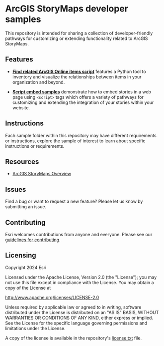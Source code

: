 # ArcGIS StoryMaps developer samples

This repository is intended for sharing a collection of developer-friendly pathways for customizing or extending functionality related to ArcGIS StoryMaps.

## Features

- **[Find related ArcGIS Online items script](/find-related-items-script/README.md)** features a Python tool to inventory and visualize the relationships between items in your organization and beyond.

- **[Script embed samples](/storymaps-script-embed-samples/README.md)** demonstrate how to embed stories in a web page using `<script>` tags which offers a variety of pathways for customizing and extending the integration of your stories within your website.

## Instructions

Each sample folder within this repository may have different requirements or instructions, explore the sample of interest to learn about specific instructions or requirements.

## Resources

- [ArcGIS StoryMaps Overview](https://www.esri.com/en-us/arcgis/products/arcgis-storymaps/overview)

## Issues

Find a bug or want to request a new feature? Please let us know by submitting an issue.

## Contributing

Esri welcomes contributions from anyone and everyone. Please see our [guidelines for contributing](https://github.com/esri/contributing).

## Licensing

Copyright 2024 Esri

Licensed under the Apache License, Version 2.0 (the "License");
you may not use this file except in compliance with the License.
You may obtain a copy of the License at

   http://www.apache.org/licenses/LICENSE-2.0

Unless required by applicable law or agreed to in writing, software
distributed under the License is distributed on an "AS IS" BASIS,
WITHOUT WARRANTIES OR CONDITIONS OF ANY KIND, either express or implied.
See the License for the specific language governing permissions and
limitations under the License.

A copy of the license is available in the repository's [license.txt](/LICENSE) file.
